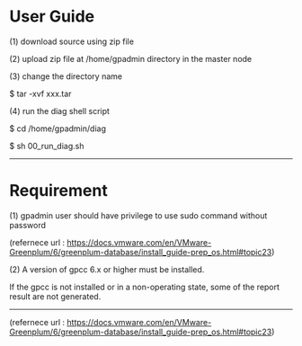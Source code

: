 # User Guide

(1) download source using zip file 

(2) upload zip file at /home/gpadmin directory in the master node

(3) change the directory name

$ tar -xvf xxx.tar

(4) run the diag shell script

$ cd /home/gpadmin/diag

$ sh 00_run_diag.sh

-----------------------------------------------------------------

# Requirement

(1) gpadmin user should have privilege to use sudo command without password

(refernece url : https://docs.vmware.com/en/VMware-Greenplum/6/greenplum-database/install_guide-prep_os.html#topic23)

(2) A version of gpcc 6.x or higher must be installed.

If the gpcc is not installed or in a non-operating state, some of the report result are not generated.

------------------------------------------------------------------

(refernece url : https://docs.vmware.com/en/VMware-Greenplum/6/greenplum-database/install_guide-prep_os.html#topic23)
